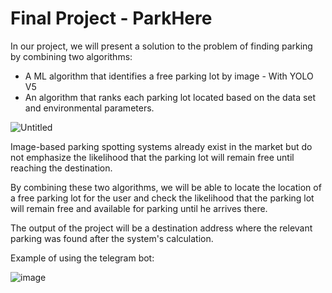 # Final Project - ParkHere
In our project, we will present a solution to the problem of finding parking by combining two algorithms:

- A ML algorithm that identifies a free parking lot by image - With YOLO V5
- An algorithm that ranks each parking lot located based on the data set and environmental parameters.

![Untitled](https://user-images.githubusercontent.com/12784722/232392814-9e896d05-69f8-47ba-a443-eb44d05c8029.jpg)

Image-based parking spotting systems already exist in the market but do not emphasize the likelihood that the parking lot will remain free until reaching the destination.

By combining these two algorithms, we will be able to locate the location of a free parking lot for the user and check the likelihood that the parking lot will remain free and available for parking until he arrives there.

The output of the project will be a destination address where the relevant parking was found after the system's calculation.

Example of using the telegram bot:

![image](https://github.com/talco318/ParkHere_FinalProject/assets/12784722/e9765717-0946-46b5-9a82-c5aab04e3018)
